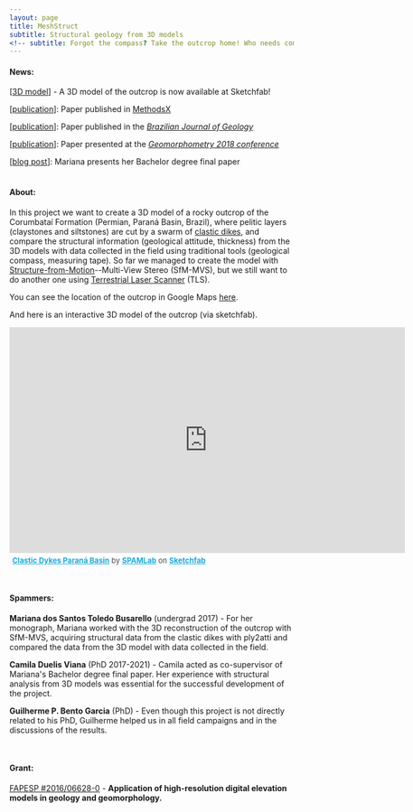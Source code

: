 ```yaml
---
layout: page
title: MeshStruct
subtitle: Structural geology from 3D models
<!-- subtitle: Forgot the compass? Take the outcrop home! Who needs compasses when you have meshes? -->
---
```

#### News:  
[[3D model](https://skfb.ly/6GVoy)] - A 3D model of the outcrop is now available at Sketchfab! 

[[publication](/pages/publications/index.html#methodsx)]: Paper published in [MethodsX](http://dx.doi.org/10.1016/j.mex.2022.101982)  

[[publication](/pages/publications/index.html#bjgeo_camila)]: Paper published in the [_Brazilian Journal of Geology_](https://doi.org/10.1590/2317-4889201800201898)  

[[publication](/pages/publications/index.html#gmorph)]: Paper presented at the [_Geomorphometry 2018 conference_](https://doi.org/10.7287/peerj.preprints.27060v1)  

[[blog post](/2017-12-05-mariana-defense)]: Mariana presents her Bachelor degree final paper  
&nbsp;
&nbsp;

#### About:
In this project we want to create a 3D model of a rocky outcrop of the Corumbataí Formation (Permian, Paraná Basin, Brazil), where pelitic layers (claystones and siltstones) are cut by a swarm of [clastic dikes](https://en.wikipedia.org/wiki/Clastic_dike), and compare the structural information (geological attitude, thickness) from the 3D models with data collected in the field using traditional tools (geological compass, measuring tape). So far we managed to create the model with [Structure-from-Motion](https://en.wikipedia.org/wiki/Structure_from_motion)--Multi-View Stereo (SfM-MVS), but we still want to do another one using [Terrestrial Laser Scanner](https://en.wikipedia.org/wiki/Laser_scanning) (TLS).

You can see the location of the outcrop in Google Maps [here](https://goo.gl/maps/UdkNeZfSbvQ2).  

And here is an interactive 3D model of the outcrop (via sketchfab).  

<!-- {: style="text-align:center"} -->
<!-- [![outcrop](/img/outcrop_model_small.jpg "Outcrop model"){:width="700px"}](/img/outcrop_model_small.jpg)    -->
<div class="sketchfab-embed-wrapper"><iframe width="700" height="400" src="https://sketchfab.com/models/b8e339a519d04b948a54396d547941fa/embed" frameborder="0" allow="autoplay; fullscreen; vr" mozallowfullscreen="true" webkitallowfullscreen="true"></iframe>

<p style="font-size: 13px; font-weight: normal; margin: 5px; color: #4A4A4A;">
    <a href="https://sketchfab.com/models/b8e339a519d04b948a54396d547941fa?utm_medium=embed&utm_source=website&utm_campaign=share-popup" target="_blank" style="font-weight: bold; color: #1CAAD9;">Clastic Dykes Paraná Basin</a>
    by <a href="https://sketchfab.com/spamlab?utm_medium=embed&utm_source=website&utm_campaign=share-popup" target="_blank" style="font-weight: bold; color: #1CAAD9;">SPAMLab</a>
    on <a href="https://sketchfab.com?utm_medium=embed&utm_source=website&utm_campaign=share-popup" target="_blank" style="font-weight: bold; color: #1CAAD9;">Sketchfab</a>
</p>
</div>



&nbsp;
&nbsp;

#### Spammers:  
**Mariana dos Santos Toledo Busarello** (undergrad 2017) - For her monograph, Mariana worked with the 3D reconstruction of the outcrop with SfM-MVS, acquiring structural data from the clastic dikes with ply2atti and compared the data from the 3D model with data collected in the field.  

**Camila Duelis Viana** (PhD 2017-2021) - Camila acted as co-supervisor of Mariana's Bachelor degree final paper. Her experience with structural analysis from 3D models was essential for the successful development of the project.   

**Guilherme P. Bento Garcia** (PhD) - Even though this project is not directly related to his PhD, Guilherme helped us in all field campaigns and in the discussions of the results.  


&nbsp;
&nbsp;
#### Grant:
[FAPESP #2016/06628-0](/grants#fapesp_tls) - **Application of high-resolution digital elevation models in geology and geomorphology.**  

